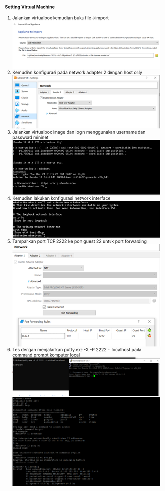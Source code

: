 #### Setting Virtual Machine
1. Jalankan virtualbox kemudian buka file->import
![01](images/openflow/img1.png)
2. Kemudian konfigurasi pada network adapter 2 dengan host only
![02](images/openflow/img2.png)
3. Jalankan virtualbox image dan login menggunakan username dan password mininet
![03](images/openflow/img3.png)
4. Kemudian lakukan konfigurasi network interface
![04](images/openflow/img4.png)
5. Tampahkan port TCP 2222 ke port guest 22 untuk port forwarding
![05](images/openflow/img5.png)
6. Tes dengan menjalankan putty.exe -X -P 2222 -l localhost pada command prompt komputer local
![06](images/openflow/img6.png)
![07](images/openflow/img7.png)